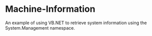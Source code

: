# Machine-Information
An example of using VB.NET to retrieve system information using the System.Management namespace.
